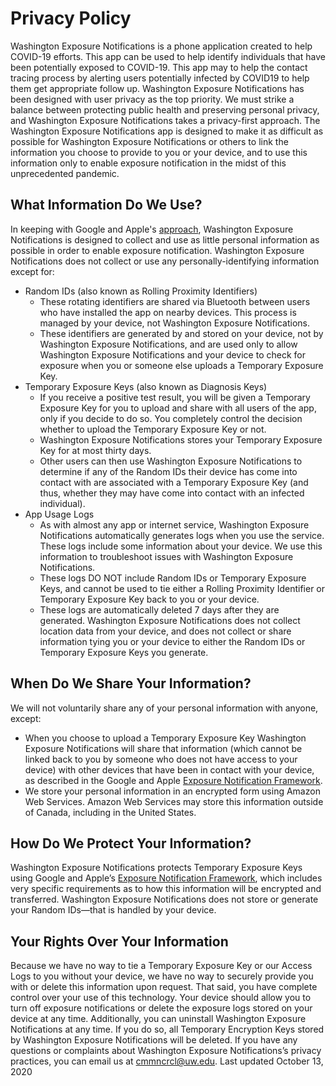 # Privacy Policy
Washington Exposure Notifications is a phone application created to help COVID-19 efforts. This app can be used to help identify individuals that have been potentially exposed to COVID-19. This app may to help the contact tracing process by alerting users potentially infected by COVID19 to help them get appropriate follow up.
Washington Exposure Notifications has been designed with user privacy as the top priority. We must strike a balance between protecting public health and preserving personal privacy, and Washington Exposure Notifications takes a privacy-first approach. The Washington Exposure Notifications app is designed to make it as difficult as possible for Washington Exposure Notifications or others to link the information you choose to provide to you or your device, and to use this information only to enable exposure notification in the midst of this unprecedented pandemic.
## What Information Do We Use?
In keeping with Google and Apple's [approach](https://www.apple.com/covid19/contacttracing), Washington Exposure Notifications is designed to collect and use as little personal information as possible in order to enable exposure notification. Washington Exposure Notifications does not collect or use any personally-identifying information except for:
- Random IDs (also known as Rolling Proximity Identifiers)
  * These rotating identifiers are shared via Bluetooth between users who have installed the app on nearby devices. This process is managed by your device, not Washington Exposure Notifications.
  * These identifiers are generated by and stored on your device, not by Washington Exposure Notifications, and are used only to allow Washington Exposure Notifications and your device to check for exposure when you or someone else uploads a Temporary Exposure Key.
- Temporary Exposure Keys (also known as Diagnosis Keys)
  * If you receive a positive test result, you will be given a Temporary Exposure Key for you to upload and share with all users of the app, only if you decide to do so. You completely control the decision whether to upload the Temporary Exposure Key or not.
  * Washington Exposure Notifications stores your Temporary Exposure Key for at most thirty days.
  * Other users can then use Washington Exposure Notifications to determine if any of the Random IDs their device has come into contact with are associated with a Temporary Exposure Key (and thus, whether they may have come into contact with an infected individual).
- App Usage Logs
  * As with almost any app or internet service, Washington Exposure Notifications automatically generates logs when you use the service. These logs include some information about your device. We use this information to troubleshoot issues with Washington Exposure Notifications.
  * These logs DO NOT include Random IDs or Temporary Exposure Keys, and cannot be used to tie either a Rolling Proximity Identifier or Temporary Exposure Key back to you or your device.
  * These logs are automatically deleted 7 days after they are generated.
Washington Exposure Notifications does not collect location data from your device, and does not collect or share information tying you or your device to either the Random IDs or Temporary Exposure Keys you generate.
## When Do We Share Your Information?
We will not voluntarily share any of your personal information with anyone, except:
- When you choose to upload a Temporary Exposure Key Washington Exposure Notifications will share that information (which cannot be linked back to you by someone who does not have access to your device) with other devices that have been in contact with your device, as described in the Google and Apple [Exposure Notification Framework](https://www.apple.com/covid19/contacttracing).
- We store your personal information in an encrypted form using Amazon Web Services. Amazon Web Services may store this information outside of Canada, including in the United States.
## How Do We Protect Your Information?
Washington Exposure Notifications protects Temporary Exposure Keys using Google and Apple’s [Exposure Notification Framework](https://www.apple.com/covid19/contacttracing), which includes very specific requirements as to how this information will be encrypted and transferred. Washington Exposure Notifications does not store or generate your Random IDs—that is handled by your device.
## Your Rights Over Your Information
Because we have no way to tie a Temporary Exposure Key or our Access Logs to you without your device, we have no way to securely provide you with or delete this information upon request. That said, you have complete control over your use of this technology. Your device should allow you to turn off exposure notifications or delete the exposure logs stored on your device at any time. Additionally, you can uninstall Washington Exposure Notifications at any time. If you do so, all Temporary Encryption Keys stored by Washington Exposure Notifications will be deleted.
If you have any questions or complaints about Washington Exposure Notifications’s privacy practices, you can email us at cmmncrcl@uw.edu.
Last updated October 13, 2020
